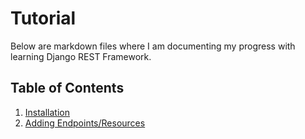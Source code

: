 # Tutorial

Below are markdown files where I am documenting my progress with learning Django REST Framework.

## Table of Contents

1. [Installation](01_installation.md)
2. [Adding Endpoints/Resources](02_endpoints.md)
